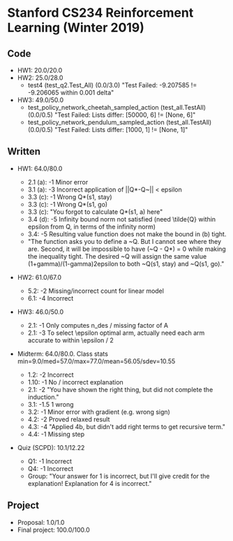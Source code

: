 # Stanford CS234 Reinforcement Learning (Winter 2019)

## Code
* HW1: 20.0/20.0
* HW2: 25.0/28.0
    * test4 (test_q2.Test_All) (0.0/3.0) "Test Failed: -9.207585 != -9.206065 within 0.001 delta"
* HW3: 49.0/50.0
    * test_policy_network_cheetah_sampled_action (test_all.TestAll) (0.0/0.5) "Test Failed: Lists differ: [50000, 6] != [None, 6]"
    * test_policy_network_pendulum_sampled_action (test_all.TestAll) (0.0/0.5) "Test Failed: Lists differ: [1000, 1] != [None, 1]"

## Written
* HW1: 64.0/80.0
    * 2.1 (a): -1 Minor error
    * 3.1 (a): -3 Incorrect application of ||Q*-Q~|| < epsilon
    * 3.3 (c): -1 Wrong Q*(s1, stay)
    * 3.3 (c): -1 Wrong Q*(s1, go)
    * 3.3 (c): "You forgot to calculate Q*(s1, a) here"
    * 3.4 (d): -5 Infinity bound norm not satisfied (need \tilde{Q} within epsilon from Q, in terms of the infinity norm)
    * 3.4: -5 Resulting value function does not make the bound in (b) tight.
    * "The function asks you to define a ~Q. But I cannot see where they are. Second, it will be impossible to have (~Q - Q*) = 0 while making the inequality tight. The desired ~Q will assign the same value (1+gamma)/(1-gamma)2epsilon to both ~Q(s1, stay) and ~Q(s1, go)."
* HW2: 61.0/67.0
    * 5.2: -2 Missing/incorrect count for linear model
    * 6.1: -4 Incorrect
* HW3: 46.0/50.0
    * 2.1: -1 Only computes n_des / missing factor of A
    * 2.1: -3 To select \epsilon optimal arm, actually need each arm accurate to within \epsilon / 2
* Midterm: 64.0/80.0. Class stats min=9.0/med=57.0/max=77.0/mean=56.05/sdev=10.55
    * 1.2: -2 Incorrect
    * 1.10: -1 No / incorrect explanation
    * 2.1: -2 "You have shown the right thing, but did not complete the induction."
    * 3.1: -1.5 1 wrong
    * 3.2: -1 Minor error with gradient (e.g. wrong sign)
    * 4.2: -2 Proved relaxed result
    * 4.3: -4 "Applied 4b, but didn't add right terms to get recursive term."
    * 4.4: -1 Missing step

* Quiz (SCPD): 10.1/12.22
    * Q1: -1 Incorrect
    * Q4: -1 Incorrect
    * Group: "Your answer for 1 is incorrect, but I'll give credit for the explanation! Explanation for 4 is incorrect."

## Project
* Proposal: 1.0/1.0
* Final project: 100.0/100.0